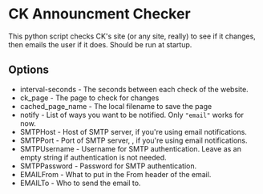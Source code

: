 # CK Announcment Checker

This python script checks CK's site (or any site, really) to see if it changes, then emails the user if it does.
Should be run at startup.

## Options
* interval-seconds - The seconds between each check of the website.
* ck_page - The page to check for changes
* cached_page_name - The local filename to save the page
* notify - List of ways you want to be notified. Only `"email"` works for now.
* SMTPHost - Host of SMTP server, if you're using email notifications.
* SMTPPort - Port of SMTP server, , if you're using email notifications.
* SMTPUsername - Username for SMTP authentication. Leave as an empty string if authentication is not needed.
* SMTPPassword - Password for SMTP authentication.
* EMAILFrom - What to put in the From header of the email.
* EMAILTo - Who to send the email to.
